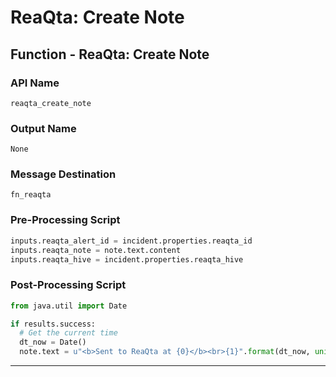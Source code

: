<!--
    DO NOT MANUALLY EDIT THIS FILE
    THIS FILE IS AUTOMATICALLY GENERATED WITH resilient-sdk codegen
-->

# ReaQta: Create Note

## Function - ReaQta: Create Note

### API Name
`reaqta_create_note`

### Output Name
`None`

### Message Destination
`fn_reaqta`

### Pre-Processing Script
```python
inputs.reaqta_alert_id = incident.properties.reaqta_id
inputs.reaqta_note = note.text.content
inputs.reaqta_hive = incident.properties.reaqta_hive
```

### Post-Processing Script
```python
from java.util import Date

if results.success:
  # Get the current time
  dt_now = Date()
  note.text = u"<b>Sent to ReaQta at {0}</b><br>{1}".format(dt_now, unicode(note.text.content))
```

---

